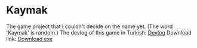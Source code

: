 # Kaymak

The game project that I couldn't decide on the name yet. (The word 'Kaymak' is random.)
The devlog of this game in Turkish: [Devlog](https://aerenpozitif.com/devlog/2020/01/18/game-devlog-1.html)
Download link: [Download exe](https://www.dropbox.com/s/1rbhu9z7jbhvhko/kaymak.rar?dl=0)
